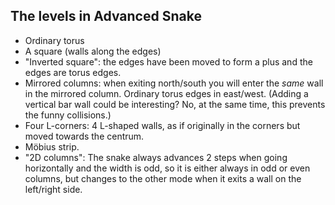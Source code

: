 The levels in Advanced Snake
----------------------------

* Ordinary torus
* A square (walls along the edges)
* "Inverted square": the edges have been moved to form a plus and the edges are torus edges.
* Mirrored columns: when exiting north/south you will enter the *same* wall in the mirrored column. Ordinary torus edges in east/west. (Adding a vertical bar wall could be interesting? No, at the same time, this prevents the funny collisions.)
* Four L-corners: 4 L-shaped walls, as if originally in the corners but moved towards the centrum.
* Möbius strip.
* "2D columns": The snake always advances 2 steps when going horizontally and the width is odd, so it is either always in odd or even columns, but changes to the other mode when it exits a wall on the left/right side.
